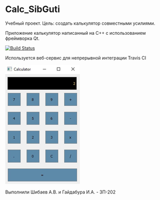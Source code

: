 # Calc_SibGuti

Учебный проект. Цель: создать калькулятор совместными усилиями.

Приложение калькулятор написанный на C++ с использованием фреймворка Qt.

[![Build Status](https://app.travis-ci.com/LesTLi/Calc_SibGuti.svg?branch=master)](https://app.travis-ci.com/LesTLi/Calc_SibGuti)

Используется веб-сервис для непрерывной интеграции Travis CI

  ![Calculator Screenshot](docs/Images/CalculatorScreenshot.jpg)

Выполнили Шибаев А.В. и Гайдабура И.А. - ЗП-202
